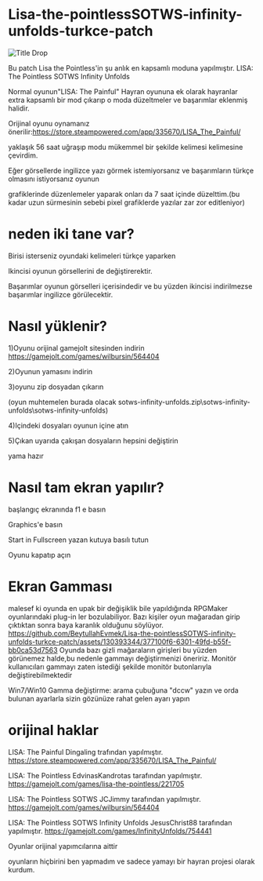 # Lisa-the-pointlessSOTWS-infinity-unfolds-turkce-patch
![Title Drop](https://user-images.githubusercontent.com/130393344/231536717-ae60d0bd-9a49-4f01-b3ec-a74a6767c4f9.png)


Bu patch Lisa the Pointless'in şu anlık en kapsamlı moduna yapılmıştır.
LISA: The Pointless SOTWS Infinity Unfolds

Normal oyunun"LISA: The Painful" Hayran oyununa ek olarak hayranlar extra kapsamlı bir mod çıkarıp o moda düzeltmeler ve başarımlar eklenmiş halidir.

Orijinal oyunu oynamanız önerilir:https://store.steampowered.com/app/335670/LISA_The_Painful/

yaklaşık 56 saat uğraşıp modu mükemmel bir şekilde kelimesi kelimesine çevirdim.

Eğer görsellerde ingilizce yazı görmek istemiyorsanız ve başarımların türkçe olmasını istiyorsanız oyunun 

grafiklerinde düzenlemeler yaparak onları da 7 saat içinde düzelttim.(bu kadar uzun sürmesinin sebebi pixel grafiklerde yazılar zar zor editleniyor)

# neden iki tane var?
Birisi isterseniz oyundaki kelimeleri türkçe yaparken

Ikincisi oyunun görsellerini de değiştirerektir.

Başarımlar oyunun görselleri içerisindedir ve bu yüzden ikincisi indirilmezse başarımlar ingilizce görülecektir.
# Nasıl yüklenir?

1)Oyunu orijinal gamejolt sitesinden indirin https://gamejolt.com/games/wilbursin/564404

2)Oyunun yamasını indirin

3)oyunu zip dosyadan çıkarın

(oyun muhtemelen burada olacak sotws-infinity-unfolds.zip\sotws-infinity-unfolds\sotws-infinity-unfolds)

4)Içindeki dosyaları oyunun içine atın

5)Çıkan uyarıda çakışan dosyaların hepsini değiştirin

yama hazır

# Nasıl tam ekran yapılır?
başlangıç ekranında f1 e basın

Graphics'e basın

Start in Fullscreen yazan kutuya basılı tutun

Oyunu kapatıp açın

# Ekran Gamması
malesef ki oyunda en upak bir değişiklik bile yapıldığında RPGMaker oyunlarındaki plug-in ler bozulabiliyor.
Bazı kişiler oyun mağaradan girip çıktıktan sonra baya karanlık olduğunu söylüyor.
https://github.com/BeytullahEvmek/Lisa-the-pointlessSOTWS-infinity-unfolds-turkce-patch/assets/130393344/377100f6-6301-49fd-b55f-bb0ca53d7563
Oyunda bazı gizli mağaraların girişleri bu yüzden görünemez halde,bu nedenle gammayı değiştirmenizi öneririz.
Monitör kullanıcıları gammayı zaten istediği şekilde monitör butonlarıyla değiştirebilmektedir

Win7/Win10 Gamma değiştirme:
arama çubuğuna "dccw" yazın ve orda bulunan ayarlarla sizin gözünüze rahat gelen ayarı yapın

# orijinal haklar
LISA: The Painful Dingaling trafından yapılmıştır.                               https://store.steampowered.com/app/335670/LISA_The_Painful/

LISA: The Pointless  EdvinasKandrotas tarafından yapılmıştır.                    https://gamejolt.com/games/lisa-the-pointless/221705

LISA: The Pointless SOTWS JCJimmy tarafından yapılmıştır.                        https://gamejolt.com/games/wilbursin/564404

LISA: The Pointless SOTWS Infinity Unfolds JesusChrist88 tarafından yapılmıştır. https://gamejolt.com/games/InfinityUnfolds/754441  

Oyunlar orijinal yapımcılarına aittir                                          

oyunların hiçbirini ben yapmadım ve sadece yamayı bir hayran projesi olarak kurdum. 
